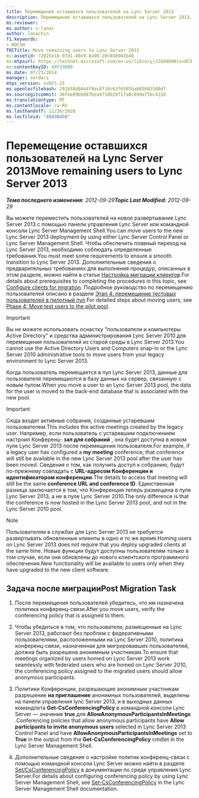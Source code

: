 ```yaml
---
title: Перемещение оставшихся пользователей на Lync Server 2013
description: Перемещение оставшихся пользователей на Lync Server 2013.
ms.reviewer: ''
ms.author: v-lanac
author: lanachin
f1.keywords:
- NOCSH
TOCTitle: Move remaining users to Lync Server 2013
ms:assetid: 72025e1b-97d1-40e9-8a98-28c018942b48
ms:mtpsurl: https://technet.microsoft.com/en-us/library/JJ688090(v=OCS.15)
ms:contentKeyID: 49733689
ms.date: 07/23/2014
manager: serdars
mtps_version: v=OCS.15
ms.openlocfilehash: 291b58d6644f9ac8f10c63f6585ba865602580df
ms.sourcegitcommit: 36fee89bb887bea4f18b19f17a8c69daf5bc423d
ms.translationtype: MT
ms.contentlocale: ru-RU
ms.lasthandoff: 11/26/2020
ms.locfileid: "49438450"
---
```

# <a name="move-remaining-users-to-lync-server-2013"></a><span data-ttu-id="6d919-103">Перемещение оставшихся пользователей на Lync Server 2013</span><span class="sxs-lookup"><span data-stu-id="6d919-103">Move remaining users to Lync Server 2013</span></span>

<div data-xmlns="http://www.w3.org/1999/xhtml">

<div class="topic" data-xmlns="http://www.w3.org/1999/xhtml" data-msxsl="urn:schemas-microsoft-com:xslt" data-cs="https://msdn.microsoft.com/">

<div data-asp="https://msdn2.microsoft.com/asp">



</div>

<div id="mainSection">

<div id="mainBody"><span data-ttu-id="6d919-104">

<span> </span></span><span class="sxs-lookup"><span data-stu-id="6d919-104">

<span> </span></span></span>

<span data-ttu-id="6d919-105">_**Тема последнего изменения:** 2012-09-29_</span><span class="sxs-lookup"><span data-stu-id="6d919-105">_**Topic Last Modified:** 2012-09-29_</span></span>

<span data-ttu-id="6d919-106">Вы можете переместить пользователей на новое развертывание Lync Server 2013 с помощью панели управления Lync Server или командной консоли Lync Server Management Shell.</span><span class="sxs-lookup"><span data-stu-id="6d919-106">You can move users to the new Lync Server 2013 deployment by using either Lync Server Control Panel or Lync Server Management Shell.</span></span> <span data-ttu-id="6d919-107">Чтобы обеспечить плавный переход на Lync Server 2013, необходимо соблюдать определенные требования.</span><span class="sxs-lookup"><span data-stu-id="6d919-107">You must meet some requirements to ensure a smooth transition to Lync Server 2013.</span></span> <span data-ttu-id="6d919-108">Дополнительные сведения о предварительных требованиях для выполнения процедур, описанных в этом разделе, можно найти в статье [Настройка миграции клиентов](configure-clients-for-migration.md).</span><span class="sxs-lookup"><span data-stu-id="6d919-108">For details about prerequisites to completing the procedures in this topic, see [Configure clients for migration](configure-clients-for-migration.md).</span></span> <span data-ttu-id="6d919-109">Подробное руководство по перемещению пользователей описано в разделе [Этап 4: перемещение тестовых пользователей в пилотный пул](phase-4-move-test-users-to-the-pilot-pool.md).</span><span class="sxs-lookup"><span data-stu-id="6d919-109">For detailed steps about moving users, see [Phase 4: Move test users to the pilot pool](phase-4-move-test-users-to-the-pilot-pool.md).</span></span>

<div>


> [!IMPORTANT]  
> <span data-ttu-id="6d919-110">Вы не можете использовать оснастку "пользователи и компьютеры Active Directory" и средства администрирования Lync Server 2010 для перемещения пользователей из старой среды в Lync Server 2013.</span><span class="sxs-lookup"><span data-stu-id="6d919-110">You cannot use the Active Directory Users and Computers snap-in or the Lync Server 2010 administrative tools to move users from your legacy environment to Lync Server 2013.</span></span>



</div>

<span data-ttu-id="6d919-111">Когда пользователь перемещается в пул Lync Server 2013, данные для пользователя перемещаются в базу данных на сервер, связанную с новым пулом.</span><span class="sxs-lookup"><span data-stu-id="6d919-111">When you move a user to an Lync Server 2013 pool, the data for the user is moved to the back-end database that is associated with the new pool.</span></span>

<div>


> [!IMPORTANT]  
> <span data-ttu-id="6d919-112">Сюда входят активные собрания, созданные устаревшим пользователем.</span><span class="sxs-lookup"><span data-stu-id="6d919-112">This includes the active meetings created by the legacy user.</span></span> <span data-ttu-id="6d919-113">Например, если пользователь с устаревшим подключением настроил Конференц- <STRONG>зал для собраний</STRONG> , она будет доступна в новом пуле Lync Server 2013 после перемещения пользователя.</span><span class="sxs-lookup"><span data-stu-id="6d919-113">For example, if a legacy user has configured a <STRONG>my meeting</STRONG> conference, that conference will still be available in the new Lync Server 2013 pool after the user has been moved.</span></span> <span data-ttu-id="6d919-114">Сведения о том, как получить доступ к собранию, будут по-прежнему совпадать с <STRONG>URL-адресом Конференции и идентификатором конференции</STRONG>.</span><span class="sxs-lookup"><span data-stu-id="6d919-114">The details to access that meeting will still be the same <STRONG>conference URL and conference ID</STRONG>.</span></span> <span data-ttu-id="6d919-115">Единственная разница заключается в том, что Конференция теперь размещена в пуле Lync Server 2013, а не в пуле Lync Server 2010.</span><span class="sxs-lookup"><span data-stu-id="6d919-115">The only difference is that the conference is now hosted in the Lync Server 2013 pool, and not in the Lync Server 2010 pool.</span></span>



</div>

<div>


> [!NOTE]  
> <span data-ttu-id="6d919-116">Пользователям в службах для Lync Server 2013 не требуется развертывать обновленные клиенты в одно и то же время.</span><span class="sxs-lookup"><span data-stu-id="6d919-116">Homing users on Lync Server 2013 does not require that you deploy upgraded clients at the same time.</span></span> <span data-ttu-id="6d919-117">Новые функции будут доступны пользователям только в том случае, если они обновлены до нового клиентского программного обеспечения.</span><span class="sxs-lookup"><span data-stu-id="6d919-117">New functionality will be available to users only when they have upgraded to the new client software.</span></span>



</div>

<div>

## <a name="post-migration-task"></a><span data-ttu-id="6d919-118">Задача после миграции</span><span class="sxs-lookup"><span data-stu-id="6d919-118">Post Migration Task</span></span>

1.  <span data-ttu-id="6d919-119">После перемещения пользователей убедитесь, что им назначена политика конференц-связи.</span><span class="sxs-lookup"><span data-stu-id="6d919-119">After you move users, verify the conferencing policy that is assigned to them.</span></span>

2.  <span data-ttu-id="6d919-120">Чтобы убедиться в том, что пользователи, размещенные на Lync Server 2013, работают без проблем с федеративными пользователями, расположенными на Lync Server 2010, политика конференц-связи, назначенная для мигрировавших пользователей, должна быть разрешена анонимным участникам.</span><span class="sxs-lookup"><span data-stu-id="6d919-120">To ensure that meetings organized by users homed on Lync Server 2013 work seamlessly with federated users who are homed on Lync Server 2010, the conferencing policy assigned to the migrated users should allow anonymous participants.</span></span>

3.  <span data-ttu-id="6d919-121">Политики Конференции, разрешающие анонимным участникам разрешение **на приглашение** анонимных пользователей, выделены на панели управления lync Server 2013, и в выходных данных командлета **Get-CsConferencingPolicy** в командной консоли Lync Server — значение **true** для **AllowAnonymousParticipantsInMeetings** .</span><span class="sxs-lookup"><span data-stu-id="6d919-121">Conferencing policies that allow anonymous participants have **Allow participants to invite anonymous users** selected in Lync Server 2013 Control Panel and have **AllowAnonymousParticipantsInMeetings** set to **True** in the output from the **Get-CsConferencingPolicy** cmdlet in the Lync Server Management Shell.</span></span>

4.  <span data-ttu-id="6d919-122">Дополнительные сведения о настройке политик конференц-связи с помощью командной консоли Lync Server можно найти в разделе [Set/CsConferencingPolicy](https://docs.microsoft.com/powershell/module/skype/Set-CsConferencingPolicy) в документации по среде управления Lync Server.</span><span class="sxs-lookup"><span data-stu-id="6d919-122">For details about configuring conferencing policy by using Lync Server Management Shell, see [Set-CsConferencingPolicy](https://docs.microsoft.com/powershell/module/skype/Set-CsConferencingPolicy) in the Lync Server Management Shell documentation.</span></span>

<span data-ttu-id="6d919-123"></div>

</div>

<span> </span>

</div>

</div>

</span><span class="sxs-lookup"><span data-stu-id="6d919-123"></div>

</div>

<span> </span>

</div>

</div>

</span></span></div>

